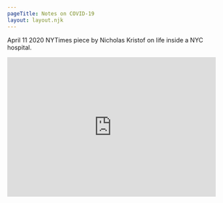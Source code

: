 ```yaml
---
pageTitle: Notes on COVID-19 
layout: layout.njk
---
```


April 11 2020 NYTimes piece by Nicholas Kristof on life inside a NYC hospital.

<iframe title="New York Times Video - Embed Player" width="480" height="321" frameborder="0" scrolling="no" allowfullscreen="true" marginheight="0" marginwidth="0" id="nyt_video_player" src="https://www.nytimes.com/video/players/offsite/index.html?videoId=100000007076660"></iframe>
